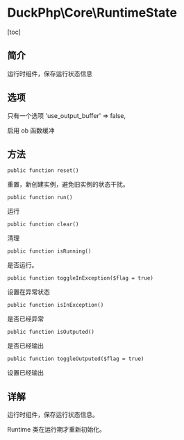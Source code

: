 # DuckPhp\Core\RuntimeState
[toc]

## 简介

运行时组件，保存运行状态信息

## 选项
只有一个选项
        'use_output_buffer' => false,

启用 ob 函数缓冲

## 方法

    public function reset()
重置，新创建实例，避免旧实例的状态干扰。

    public function run()
运行

    public function clear()
清理

    public function isRunning()
是否运行。

    public function toggleInException($flag = true)
设置在异常状态

    public function isInException()
是否已经异常

    public function isOutputed()
是否已经输出

    public function toggleOutputed($flag = true)
设置已经输出

## 详解

运行时组件，保存运行状态信息。

Runtime 类在运行期才重新初始化。

